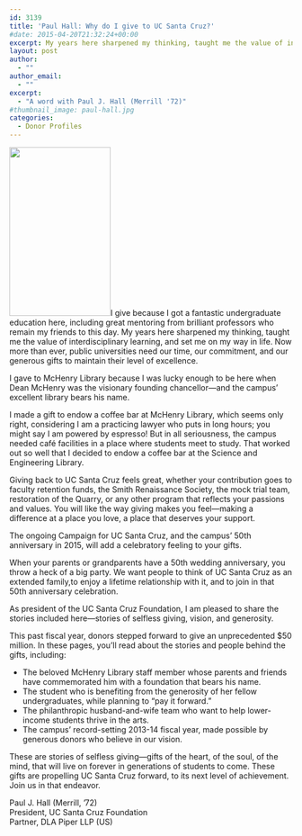 ```yaml
---
id: 3139
title: 'Paul Hall: Why do I give to UC Santa Cruz?'
#date: 2015-04-20T21:32:24+00:00
excerpt: My years here sharpened my thinking, taught me the value of interdisciplinary learning, and set me on my way in life.
layout: post
author:
  - ""
author_email:
  - ""
excerpt:
  - "A word with Paul J. Hall (Merrill '72)"
#thumbnail_image: paul-hall.jpg
categories:
  - Donor Profiles
---
```

<img class="alignright wp-image-3140 size-medium" src="http://live-ucsc-giving.pantheonsite.io/wp-content/uploads/2017/09/paul-hall-180x300.jpg" alt="" width="180" height="300" srcset="https://ucsc-giving.lndo.site/wp-content/uploads/2017/09/paul-hall-180x300.jpg 180w, https://ucsc-giving.lndo.site/wp-content/uploads/2017/09/paul-hall.jpg 297w" sizes="(max-width: 180px) 100vw, 180px" />I give because I got a fantastic undergraduate education here, including great mentoring from brilliant professors who remain my friends to this day. My years here sharpened my thinking, taught me the value of interdisciplinary learning, and set me on my way in life. Now more than ever, public universities need our time, our commitment, and our generous gifts to maintain their level of excellence.

I gave to McHenry Library because I was lucky enough to be here when Dean McHenry was the visionary founding chancellor—and the campus&#8217; excellent library bears his name.

I made a gift to endow a coffee bar at McHenry Library, which seems only right, considering I am a practicing lawyer who puts in long hours; you might say I am powered by espresso! But in all seriousness, the campus needed café facilities in a place where students meet to study. That worked out so well that I decided to endow a coffee bar at the Science and Engineering Library.

Giving back to UC Santa Cruz feels great, whether your contribution goes to faculty retention funds, the Smith Renaissance Society, the mock trial team, restoration of the Quarry, or any other program that reflects your passions and values. You will like the way giving makes you feel—making a difference at a place you love, a place that deserves your support.

The ongoing Campaign for UC Santa Cruz, and the campus&#8217; 50th anniversary in 2015, will add a celebratory feeling to your gifts.

When your parents or grandparents have a 50th wedding anniversary, you throw a heck of a big party. We want people to think of UC Santa Cruz as an extended family,to enjoy a lifetime relationship with it, and to join in that 50th anniversary celebration.

As president of the UC Santa Cruz Foundation, I am pleased to share the stories included here—stories of selfless giving, vision, and generosity.

This past fiscal year, donors stepped forward to give an unprecedented $50 million. In these pages, you&#8217;ll read about the stories and people behind the gifts, including:

  * The beloved McHenry Library staff member whose parents and friends have commemorated him with a foundation that bears his name.
  * The student who is benefiting from the generosity of her fellow undergraduates, while planning to &#8220;pay it forward.&#8221;
  * The philanthropic husband-and-wife team who want to help lower-income students thrive in the arts.
  * The campus&#8217; record-setting 2013-14 fiscal year, made possible by generous donors who believe in our vision.

These are stories of selfless giving—gifts of the heart, of the soul, of the mind, that will live on forever in generations of students to come. These gifts are propelling UC Santa Cruz forward, to its next level of achievement. Join us in that endeavor.

Paul J. Hall (Merrill, &#8217;72)  
President, UC Santa Cruz Foundation  
Partner, DLA Piper LLP (US)